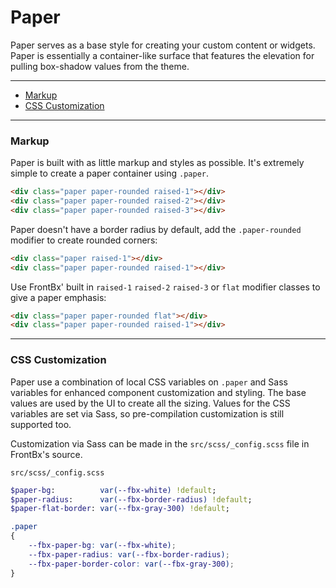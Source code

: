 # Paper

Paper serves as a base style for creating your custom content or widgets. Paper is essentially a container-like surface that features the elevation for pulling box-shadow values from the theme.

---

*   [Markup](#basic-example)
*   [CSS Customization](#css-customization)

---

### Markup

Paper is built with as little markup and styles as possible. It's extremely simple to create a paper container using `.paper`.

<div class="code-content-example paper-example">
   <div class="flex-row flex-cols-12 flex-cols-md-4 col-gaps-sm row-gaps-sm align-cols-center pole-sm">
        <div class="paper raised-1"></div>
        <div class="paper raised-2"></div>
        <div class="paper raised-3"></div>
    </div>
</div>


```html
<div class="paper paper-rounded raised-1"></div>
<div class="paper paper-rounded raised-2"></div>
<div class="paper paper-rounded raised-3"></div>
```

Paper doesn't have a border radius by default, add the `.paper-rounded` modifier to create rounded corners:

<div class="code-content-example paper-example">
   <div class="flex-row flex-cols-12 flex-cols-md-4 col-gaps-sm row-gaps-sm align-cols-center pole-sm">
        <div class="paper raised-1"></div>
        <div class="paper paper-rounded raised-1"></div>
    </div>
</div>


```html
<div class="paper raised-1"></div>
<div class="paper paper-rounded raised-1"></div>
```

Use FrontBx' built in `raised-1` `raised-2` `raised-3` or `flat` modifier classes to give a paper emphasis:

<div class="code-content-example paper-example">
   <div class="flex-row flex-cols-12 flex-cols-md-3 col-gaps-sm row-gaps-sm align-cols-center pole-sm">
        <div class="paper paper-rounded flat"></div>
        <div class="paper paper-rounded raised-1"></div>
    </div>
</div>


```html
<div class="paper paper-rounded flat"></div>
<div class="paper paper-rounded raised-1"></div>
```

---


### CSS Customization

Paper use a combination of local CSS variables on `.paper` and Sass variables for enhanced component customization and styling. The base values are used by the UI to create all the sizing. Values for the CSS variables are set via Sass, so pre-compilation customization is still supported too.

Customization via Sass can be made in the `src/scss/_config.scss` file in FrontBx's source.

```file-path
src/scss/_config.scss
```
```sass
$paper-bg:          var(--fbx-white) !default;
$paper-radius:      var(--fbx-border-radius) !default;
$paper-flat-border: var(--fbx-gray-300) !default;
```


```css
.paper
{
    --fbx-paper-bg: var(--fbx-white);
    --fbx-paper-radius: var(--fbx-border-radius);
    --fbx-paper-border-color: var(--fbx-gray-300);
}
    
```
